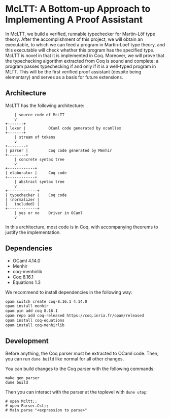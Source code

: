# McLTT: A Bottom-up Approach to Implementing A Proof Assistant

In McLTT, we build a verified, runnable typechecker for Martin-Löf type theory. After
the accomplishment of this project, we will obtain an executable, to which we can feed
a program in Martin-Loef type theory, and this executable will check whether this
program has the specified type. McLTT is novel in that it is implemented in
Coq. Moreover, we will prove that the typechecking algorithm extracted from Coq is
sound and complete: a program passes typechecking if and only if it is a well-typed
program in MLTT. This will be the first verified proof assistant (despite being
elementary) and serves as a basis for future extensions. 


## Architecture

McLTT has the following architecture:

```
    | source code of McLTT
    v
+-------+
| lexer |          OCaml code generated by ocamllex
+-------+
    | stream of tokens
    v
+--------+
| parser |         Coq code generated by Menhir
+--------+
    | concrete syntax tree
    v
+------------+
| elaborator |     Coq code
+------------+
    | abstract syntax tree
    v
+-------------+
| typechecker |    Coq code
| (normalizer |
|   included) |
+-------------+
    | yes or no    Driver in OCaml
    v
```

In this architecture, most code is in Coq, with accompanying theorems to justify the
implementation. 


## Dependencies

* OCaml 4.14.0
* Menhir
* coq-menhirlib
* Coq 8.16.1
* Equations 1.3

We recommend to install dependencies in the following way:

```bash
opam switch create coq-8.16.1 4.14.0
opam install menhir
opam pin add coq 8.16.1
opam repo add coq-released https://coq.inria.fr/opam/released
opam install coq-equations
opam install coq-menhirlib
```

## Development

Before anything, the Coq parser must be extracted to OCaml code. Then, you can run `dune build` like normal for all other changes.

You can build changes to the Coq parser with the following commands:
```
make gen_parser
dune build
```

Then you can interact with the parser at the toplevel with `dune utop`:
```
# open Mcltt;;
# open Parser.Cst;;
# Main.parse "<expression to parse>"
```
